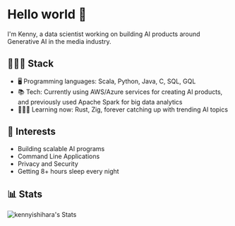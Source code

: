 # Hello world 👋

I'm Kenny, a data scientist working on building AI products around Generative AI in the media industry. 

## 👨🏻‍💻 Stack

- 🖥️ Programming languages: Scala, Python, Java, C, SQL, GQL
- 📚 Tech: Currently using AWS/Azure services for creating AI products, and previously used Apache Spark for big data analytics
- 👨🏻‍🎓 Learning now: Rust, Zig, forever catching up with trending AI topics

## 🤔 Interests

- Building scalable AI programs
- Command Line Applications
- Privacy and Security
- Getting 8+ hours sleep every night

## 📊 Stats

![kennyishihara's Stats](https://github-readme-stats.vercel.app/api?username=kennyishihara&theme=gruvbox&show_icons=true&hide_border=false&count_private=true)

